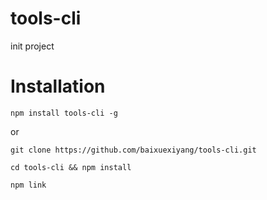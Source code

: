 # tools-cli
init project

# Installation
```
npm install tools-cli -g
```
or
```
git clone https://github.com/baixuexiyang/tools-cli.git

cd tools-cli && npm install

npm link
```
